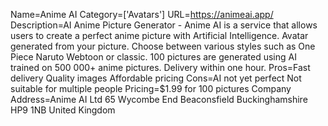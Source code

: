 Name=Anime AI
Category=['Avatars']
URL=https://animeai.app/
Description=AI Anime Picture Generator - Anime AI is a service that allows users to create a perfect anime picture with Artificial Intelligence. Avatar generated from your picture. Choose between various styles such as One Piece Naruto Webtoon or classic. 100 pictures are generated using AI trained on 500 000+ anime pictures. Delivery within one hour.
Pros=Fast delivery Quality images Affordable pricing
Cons=AI not yet perfect Not suitable for multiple people
Pricing=$1.99 for 100 pictures
Company Address=Anime AI Ltd 65 Wycombe End Beaconsfield Buckinghamshire HP9 1NB United Kingdom
